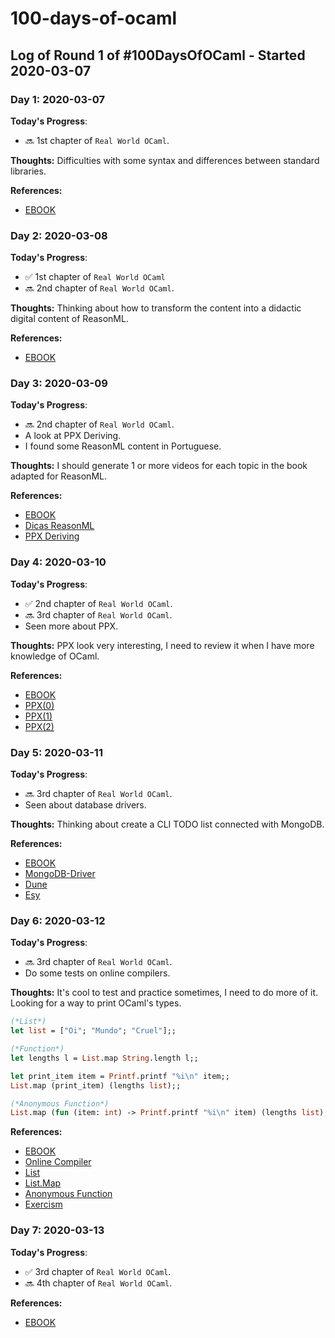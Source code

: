 # 100-days-of-ocaml

## Log of Round 1 of #100DaysOfOCaml - Started 2020-03-07

### Day 1: 2020-03-07

**Today's Progress**: 
- 🔜 1st chapter of `Real World OCaml`.

**Thoughts:** Difficulties with some syntax and differences between standard libraries.

**References:**
* [EBOOK](http://dev.realworldocaml.org/)

### Day 2: 2020-03-08

**Today's Progress**: 
- ✅ 1st chapter of `Real World OCaml`
- 🔜 2nd chapter of `Real World OCaml`.

**Thoughts:** Thinking about how to transform the content into a didactic digital content of ReasonML.

**References:**
* [EBOOK](http://dev.realworldocaml.org/)

### Day 3: 2020-03-09

**Today's Progress**:
- 🔜 2nd chapter of `Real World OCaml`.
- A look at PPX Deriving.
- I found some ReasonML content in Portuguese.

**Thoughts:** I should generate 1 or more videos for each topic in the book adapted for ReasonML.

**References:**
* [EBOOK](http://dev.realworldocaml.org/)
* [Dicas ReasonML](https://medium.com/@oieduardorabelo/o-que-%C3%A9-reasonml-e0a2b6068306)
* [PPX Deriving](https://github.com/ocaml-ppx/ppx_deriving)


### Day 4: 2020-03-10

**Today's Progress**:
- ✅ 2nd chapter of `Real World OCaml`.
- 🔜 3rd chapter of `Real World OCaml`.
- Seen more about PPX.

**Thoughts:** PPX look very interesting, I need to review it when I have more knowledge of OCaml.

**References:**
* [EBOOK](http://dev.realworldocaml.org/)
* [PPX(0)](https://dev.realworldocaml.org/ppx.html)
* [PPX(1)](http://ocamllabs.io/doc/ppx.html)
* [PPX(2)](https://tarides.com/blog/2019-05-09-an-introduction-to-ocaml-ppx-ecosystem)

### Day 5: 2020-03-11

**Today's Progress**:
- 🔜 3rd chapter of `Real World OCaml`.
- Seen about database drivers.

**Thoughts:** Thinking about create a CLI TODO list connected with MongoDB.

**References:**
* [EBOOK](http://dev.realworldocaml.org/)
* [MongoDB-Driver](https://github.com/jmininger/OCaml-MongoDB-driver-tutorial)
* [Dune](https://github.com/ocaml/dune)
* [Esy](https://esy.sh/)

### Day 6: 2020-03-12

**Today's Progress**:
- 🔜 3rd chapter of `Real World OCaml`.
- Do some tests on online compilers.

**Thoughts:** It's cool to test and practice sometimes, I need to do more of it. Looking for a way to print OCaml's types.

```OCaml
(*List*)
let list = ["Oi"; "Mundo"; "Cruel"];;

(*Function*)
let lengths l = List.map String.length l;;

let print_item item = Printf.printf "%i\n" item;;
List.map (print_item) (lengths list);;

(*Anonymous Function*)
List.map (fun (item: int) -> Printf.printf "%i\n" item) (lengths list);; 
```

**References:**
* [EBOOK](http://dev.realworldocaml.org/)
* [Online Compiler](https://www.tutorialspoint.com/compile_ocaml_online.php)
* [List](https://caml.inria.fr/pub/docs/manual-ocaml/libref/List.html)
* [List.Map](https://riptutorial.com/ocaml/example/9125/list-map)
* [Anonymous Function](https://www.cs.cornell.edu/courses/cs3110/2014sp/recitations/3/rec03.html)
* [Exercism](https://exercism.io/tracks/ocaml)

### Day 7: 2020-03-13

**Today's Progress**:
- ✅ 3rd chapter of `Real World OCaml`.
- 🔜 4th chapter of `Real World OCaml`.

**References:**
* [EBOOK](http://dev.realworldocaml.org/)
